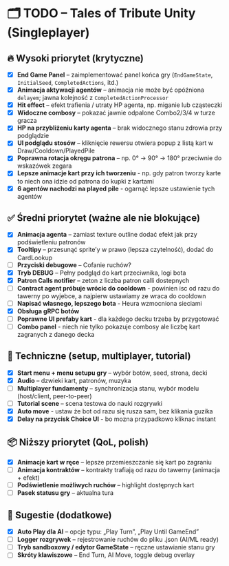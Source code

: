 # 🗂️ TODO – Tales of Tribute Unity (Singleplayer)

## 🔥 Wysoki priorytet (krytyczne)

- [x] **End Game Panel** – zaimplementować panel końca gry (`EndGameState`, `InitialSeed`, `CompletedActions`, itd.)
- [x] **Animacja aktywacji agentów** – animacja nie może być opóźniona `delayem`; jawna kolejność z `CompletedActionProcessor`
- [x] **Hit effect** – efekt trafienia / utraty HP agenta, np. miganie lub cząsteczki
- [x] **Widoczne combosy** – pokazać jawnie odpalone Combo2/3/4 w turze gracza
- [x] **HP na przybliżeniu karty agenta** – brak widocznego stanu zdrowia przy podglądzie
- [x] **UI podglądu stosów** – kliknięcie rewersu otwiera popup z listą kart w Draw/Cooldown/PlayedPile
- [x] **Poprawna rotacja okręgu patrona** – np. 0° → 90° → 180° przeciwnie do wskazówek zegara
- [x] **Lepsze animacje kart przy ich tworzeniu** - np. gdy patron tworzy karte to niech ona idzie od patrona do kupki z kartami
- [x] **6 agentów nachodzi na played pile** - ogarnąć lepsze ustawienie tych agentów

## ✅ Średni priorytet (ważne ale nie blokujące)

- [x] **Animacja agenta** – zamiast texture outline dodać efekt jak przy podświetleniu patronów
- [x] **Tooltipy** – przesunąć sprite’y w prawo (lepsza czytelność), dodać do CardLookup
- [ ] **Przyciski debugowe** – Cofanie ruchów?
- [x] **Tryb DEBUG** – Pełny podgląd do kart przeciwnika, logi bota
- [x] **Patron Calls notifier** – zeton z liczba patron calli dostepnych
- [ ] **Contract agent próbuje wrócic do cooldown** - powinien isc od razu do tawerny po wyjebce, a najpierw ustawiamy ze wraca do cooldown
- [ ] **Napisać własnego, lepszego bota** - Heura wzmocniona sieciami
- [x] **Obsługa gRPC botów**
- [ ] **Poprawne UI prefaby kart** - dla każdego decku trzeba by przygotować
- [ ] **Combo panel** - niech nie tylko pokazuje combosy ale liczbę kart zagranych z danego decka

## 🧪 Techniczne (setup, multiplayer, tutorial)

- [x] **Start menu + menu setupu gry** – wybór botów, seed, strona, decki
- [x] **Audio** – dzwieki kart, patronów, muzyka
- [ ] **Multiplayer fundamenty** – synchronizacja stanu, wybór modelu (host/client, peer-to-peer)
- [ ] **Tutorial scene** – scena testowa do nauki rozgrywki
- [x] **Auto move** - ustaw że bot od razu się rusza sam, bez klikania guzika
- [x] **Delay na przycisk Choice UI** - bo mozna przypadkowo kliknac instant

## 📦 Niższy priorytet (QoL, polish)

- [x] **Animacje kart w ręce** – lepsze przemieszczanie się kart po zagraniu
- [ ] **Animacja kontraktów** – kontrakty trafiają od razu do tawerny (animacja + efekt)
- [ ] **Podświetlenie możliwych ruchów** – highlight dostępnych kart
- [ ] **Pasek statusu gry** – aktualna tura

## 🧠 Sugestie (dodatkowe)

- [x] **Auto Play dla AI** – opcje typu: „Play Turn”, „Play Until GameEnd”
- [ ] **Logger rozgrywek** – rejestrowanie ruchów do pliku .json (AI/ML ready)
- [ ] **Tryb sandboxowy / edytor GameState** – ręczne ustawianie stanu gry
- [ ] **Skróty klawiszowe** – End Turn, AI Move, toggle debug overlay
